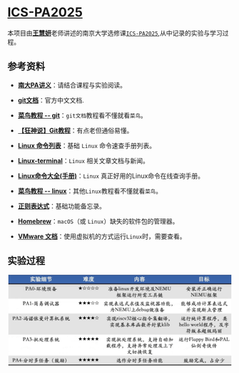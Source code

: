 # [ICS-PA2025](https://github.com/NotSleeply/ICS-PA2025)

本项目由[**王慧妍**](http://www.why.ink:8080)老师讲述的南京大学选修课[`ICS-PA2025`](https://space.bilibili.com/49964811/lists/6270320?type=season),从中记录的实验与学习过程。

## 参考资料

- [**南大PA讲义**](https://nju-projectn.github.io/ics-pa-gitbook)：请结合课程与实验阅读。

- [**git文档**](https://git-scm.cn)：官方中文文档.

- [**菜鸟教程 -- git**](https://www.runoob.com/git/git-tutorial.html)：`git文档`教程看不懂就看`菜鸟`。

- [**【狂神说】Git教程**](https://www.bilibili.com/video/BV1FE411P7B3)：有点老但通俗易懂。

- [**Linux 命令列表**](https://dosbat.com/linux/hot.html)：基础 `Linux` 命令速查手册列表。

- [**Linux-terminal**](https://cn.linux-terminal.com)：`Linux` 相关文章文档与新闻。

- [**Linux命令大全(手册)**](https://www.linuxcool.com)：`Linux` 真正好用的Linux命令在线查询手册。

- [**菜鸟教程 -- linux**](https://www.runoob.com/linux/linux-tutorial.html)：其他`Linux`教程看不懂就看`菜鸟`。

- [**正则表达式**](https://regexlearn.com/zh-cn/cheatsheet)：基础功能备忘录。

- [**Homebrew**](https://brew.sh/zh-cn)：`macOS`（或 `Linux`）缺失的软件包的管理器。

- [**VMware 文档**](https://techdocs.broadcom.com/cn/zh-cn/vmware-cis/desktop-hypervisors/workstation-pro/17-0/search.html?q=%E5%AE%89%E8%A3%85&page=1)：使用虚拟机的方式运行`Linux`时，需要查看。
## 实验过程

<div align="center">
  <img src="doc/ICS-PA 实验进程图.png" alt="PyOJ2025-9-20" style="width:500px;">
</div>
